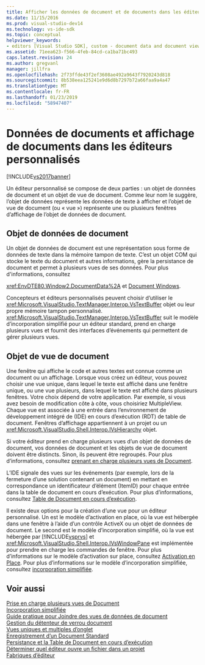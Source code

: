 ```yaml
---
title: Afficher les données de document et de documents dans les éditeurs personnalisés | Microsoft Docs
ms.date: 11/15/2016
ms.prod: visual-studio-dev14
ms.technology: vs-ide-sdk
ms.topic: conceptual
helpviewer_keywords:
- editors [Visual Studio SDK], custom - document data and document view
ms.assetid: 71eea623-f566-4feb-84cd-ca1ba71bc493
caps.latest.revision: 24
ms.author: gregvanl
manager: jillfra
ms.openlocfilehash: 2f73ffde43f2ef3608ae492a9643f7920243d818
ms.sourcegitcommit: 8b538eea125241e9d6d8b7297b72a66faa9a4a47
ms.translationtype: MT
ms.contentlocale: fr-FR
ms.lasthandoff: 01/23/2019
ms.locfileid: "58947407"
---
```

# <a name="document-data-and-document-view-in-custom-editors"></a>Données de documents et affichage de documents dans les éditeurs personnalisés
[!INCLUDE[vs2017banner](../includes/vs2017banner.md)]

Un éditeur personnalisé se compose de deux parties : un objet de données de document et un objet de vue de document. Comme leur nom le suggère, l’objet de données représente les données de texte à afficher et l’objet de vue de document (ou « vue ») représente une ou plusieurs fenêtres d’affichage de l’objet de données de document.  
  
## <a name="document-data-object"></a>Objet de données de document  
 Un objet de données de document est une représentation sous forme de données de texte dans la mémoire tampon de texte. C’est un objet COM qui stocke le texte du document et autres informations, gère la persistance de document et permet à plusieurs vues de ses données. Pour plus d'informations, consultez  
  
 <xref:EnvDTE80.Window2.DocumentData%2A> et [Document Windows](../extensibility/internals/document-windows.md).  
  
 Concepteurs et éditeurs personnalisés peuvent choisir d’utiliser le <xref:Microsoft.VisualStudio.TextManager.Interop.VsTextBuffer> objet ou leur propre mémoire tampon personnalisé. <xref:Microsoft.VisualStudio.TextManager.Interop.VsTextBuffer> suit le modèle d’incorporation simplifié pour un éditeur standard, prend en charge plusieurs vues et fournit des interfaces d’événements qui permettent de gérer plusieurs vues.  
  
## <a name="document-view-object"></a>Objet de vue de document  
 Une fenêtre qui affiche le code et autres textes est connue comme un document ou un affichage. Lorsque vous créez un éditeur, vous pouvez choisir une vue unique, dans lequel le texte est affiché dans une fenêtre unique, ou une vue plusieurs, dans lequel le texte est affiché dans plusieurs fenêtres. Votre choix dépend de votre application. Par exemple, si vous avez besoin de modification côte à côte, vous choisiriez MultipleView. Chaque vue est associée à une entrée dans l’environnement de développement intégré de (IDE) en cours d’exécution (RDT) de table de document. Fenêtres d’affichage appartiennent à un projet ou un <xref:Microsoft.VisualStudio.Shell.Interop.IVsHierarchy> objet.  
  
 Si votre éditeur prend en charge plusieurs vues d’un objet de données de document, vos données de document et les objets de vue de document doivent être distincts. Sinon, ils peuvent être regroupés. Pour plus d’informations, consultez [prenant en charge plusieurs vues de Document](../extensibility/supporting-multiple-document-views.md).  
  
 L’IDE signale des vues sur les événements (par exemple, lors de la fermeture d’une solution contenant un document) en mettant en correspondance un identificateur d’élément (ItemID) pour chaque entrée dans la table de document en cours d’exécution. Pour plus d’informations, consultez [Table de Document en cours d’exécution](../extensibility/internals/running-document-table.md).  
  
 Il existe deux options pour la création d’une vue pour un éditeur personnalisé. Un est le modèle d’activation en place, où la vue est hébergée dans une fenêtre à l’aide d’un contrôle ActiveX ou un objet de données de document. Le second est le modèle d’incorporation simplifié, où la vue est hébergée par [!INCLUDE[vsprvs](../includes/vsprvs-md.md)] et <xref:Microsoft.VisualStudio.Shell.Interop.IVsWindowPane> est implémentée pour prendre en charge les commandes de fenêtre. Pour plus d’informations sur le modèle d’activation sur place, consultez [Activation en Place](../misc/in-place-activation.md). Pour plus d’informations sur le modèle d’incorporation simplifiée, consultez [incorporation simplifiée](../extensibility/simplified-embedding.md).  
  
## <a name="see-also"></a>Voir aussi  
 [Prise en charge plusieurs vues de Document](../extensibility/supporting-multiple-document-views.md)   
 [Incorporation simplifiée](../extensibility/simplified-embedding.md)   
 [Guide pratique pour Joindre des vues de données de document](../extensibility/how-to-attach-views-to-document-data.md)   
 [Gestion du détenteur de verrou document](../extensibility/document-lock-holder-management.md)   
 [Vues uniques et multiples d’onglet](../extensibility/single-and-multi-tab-views.md)   
 [Enregistrement d’un Document Standard](../extensibility/internals/saving-a-standard-document.md)   
 [Persistance et la Table de Document en cours d’exécution](../extensibility/internals/persistence-and-the-running-document-table.md)   
 [Déterminer quel éditeur ouvre un fichier dans un projet](../extensibility/internals/determining-which-editor-opens-a-file-in-a-project.md)   
 [Fabriques d’éditeur](../extensibility/editor-factories.md)
